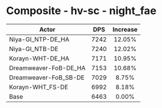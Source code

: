 # Composite - hv-sc - night_fae
| Actor | DPS | Increase |
|---|:---:|:---:|
|Niya-GI_NTP-DE_HA|7242|12.05%|
|Niya-GI_NTB-DE|7240|12.02%|
|Korayn-WHT-DE_HA|7171|10.95%|
|Dreamweaver-FoB-DE_HA|7153|10.68%|
|Dreamweaver-FoB_SB-DE|7029|8.75%|
|Korayn-WHT_FS-DE|6992|8.18%|
|Base|6463|0.00%|
